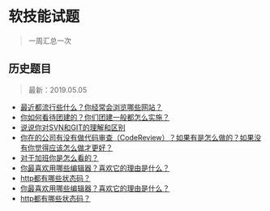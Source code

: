 # 软技能试题
> 一周汇总一次

## 历史题目
> 最新：2019.05.05

- [最近都流行些什么？你经常会浏览哪些网站？](https://github.com/haizlin/fe-interview/issues/65)
- [你如何看待团建的？你们团建一般都怎么实施？](https://github.com/haizlin/fe-interview/issues/61)
- [说说你对SVN和GIT的理解和区别](https://github.com/haizlin/fe-interview/issues/57)
- [你在的公司有没有做代码审查（CodeReview）？如果有是怎么做的？如果没有你觉得应该怎么做才更好？](https://github.com/haizlin/fe-interview/issues/53)
- [对于加班你是怎么看的？](https://github.com/haizlin/fe-interview/issues/49)
- [你最喜欢用哪些编辑器？喜欢它的理由是什么？](https://github.com/haizlin/fe-interview/issues/45)
- [http都有哪些状态码？](https://github.com/haizlin/fe-interview/issues/41)
- [你最喜欢用哪些编辑器？喜欢它的理由是什么？](https://github.com/haizlin/fe-interview/issues/45)
- [http都有哪些状态码？](https://github.com/haizlin/fe-interview/issues/41)